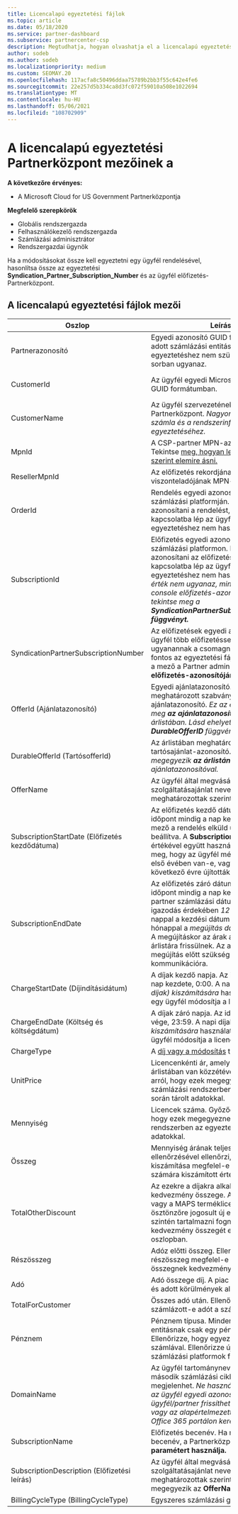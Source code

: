 ```yaml
---
title: Licencalapú egyeztetési fájlok
ms.topic: article
ms.date: 05/18/2020
ms.service: partner-dashboard
ms.subservice: partnercenter-csp
description: Megtudhatja, hogyan olvashatja el a licencalapú egyeztetési fájlokat a Partnerközpont. Ez a cikk a licencalapú felderítési fájl egyes mezőinek jelentését ismerteti.
author: sodeb
ms.author: sodeb
ms.localizationpriority: medium
ms.custom: SEOMAY.20
ms.openlocfilehash: 117acfa8c50496ddaa75789b2bb3f55c642e4fe6
ms.sourcegitcommit: 22e257d5b334ca8d3fc072f59010a508e1022694
ms.translationtype: MT
ms.contentlocale: hu-HU
ms.lasthandoff: 05/06/2021
ms.locfileid: "108702909"
---
```

# <a name="understand-the-fields-in-partner-center-license-based-reconciliation-files"></a>A licencalapú egyeztetési Partnerközpont mezőinek a

**A következőre érvényes:**

- A Microsoft Cloud for US Government Partnerközpontja

**Megfelelő szerepkörök**

- Globális rendszergazda
- Felhasználókezelő rendszergazda
- Számlázási adminisztrátor
- Rendszergazdai ügynök

Ha a módosításokat össze kell egyeztetni egy ügyfél rendelésével,  hasonlítsa össze az egyeztetési **Syndication_Partner_Subscription_Number** és az ügyfél előfizetés-Partnerközpont.

## <a name="fields-in-license-based-reconciliation-files"></a>A licencalapú egyeztetési fájlok mezői

| Oszlop | Leírás | Mintaérték |
| ------ | ----------- | ------------ |
| Partnerazonosító | Egyedi azonosító GUID formátumban egy adott számlázási entitáshoz. Az egyeztetéshez nem szükséges. Minden sorban ugyanaz. | *8ddd03642-test-test-test-46b58d356b4e* |
| CustomerId | Az ügyfél egyedi Microsoft-azonosítója GUID formátumban. | *12ABCD34-001A-BCD2-987C-3210ABCD5678* |
| CustomerName | Az ügyfél szervezetének neve a Partnerközpont. *Nagyon fontos mező a számla és a rendszerinformációk egyeztetéséhez.* | *A ügyfél tesztelése* |
| MpnId | A CSP-partner MPN-azonosítója. Tekintse [meg, hogyan lehet partner szerint elemire ásni.](use-the-reconciliation-files.md#itemize-reconciliation-files-by-partner) | *4390934* |
| ResellerMpnId | Az előfizetés rekordjának viszonteladójának MPN-azonosítója.  |
| OrderId | Rendelés egyedi azonosítója a Microsoft számlázási platformján. Hasznos lehet azonosítani a rendelést, amikor kapcsolatba lép az ügyfélszolgálattal. Az egyeztetéshez nem használatos. | *566890604832738111* |
| SubscriptionId | Előfizetés egyedi azonosítója a Microsoft számlázási platformon. Hasznos lehet azonosítani az előfizetést, amikor kapcsolatba lép az ügyfélszolgálattal. Az egyeztetéshez nem használatos. *Ez az érték nem  ugyanaz, mint a Partner admin console előfizetés-azonosítója. Ehelyett tekintse meg a **SyndicationPartnerSubscriptionNumber függvényt.*** | *usCBMgAAAAAAAAAIA* |
| SyndicationPartnerSubscriptionNumber | Az előfizetések egyedi azonosítója. Egy ügyfél több előfizetéssel is rendelkezik ugyanannak a csomagnak. Ez az oszlop fontos az egyeztetési fájlelemzéshez. Ez a mező a Partner admin **console előfizetés-azonosítójára** van leképezve. | *fb977ab5-test-test-test-24c8d9591708* |
| OfferId (Ajánlatazonosító) | Egyedi ajánlatazonosító. Az árlistában meghatározott szabványos ajánlatazonosító. *Ez az érték nem egyezik meg **az ajánlatazonosítóval** az árlistában. Lásd ehelyett a **DurableOfferID** függvényt.* | *FE616D64-E9A8-40EF-843F-152E9BBEF3D1* |
| DurableOfferId (TartósofferId) | Az árlistában meghatározott egyedi tartósajánlat-azonosító. *Ez az érték megegyezik **az árlistán** található ajánlatazonosítóval.* | *1017D7F3-6D7F-4BFA-BDD8-79BC8F104E0C* |
| OfferName | Az ügyfél által megvásárolt szolgáltatásajánlat neve az árlistában meghatározottak szerint. | *Microsoft Office 365-ös csomag (E3 csomag)* |
| SubscriptionStartDate (Előfizetés kezdődátuma) | Az előfizetés kezdő dátuma (UTC). Az időpont mindig a nap kezdete, 0:00. Ez a mező a rendelés elküld utáni napra van beállítva. A **SubscriptionEndDate** értékével együtt használva határozza meg, hogy az ügyfél még az előfizetés első évében van-e, vagy az előfizetést a következő évre újították-e meg. | *2/1/2019 0:00* |
| SubscriptionEndDate | Az előfizetés záró dátuma (UTC). Az időpont mindig a nap kezdete, 0:00. A partner számlázási dátumához való igazodás érdekében *12* hónappal plusz x nappal a kezdési dátum után, vagy 12 hónappal a *megújítás dátumát követően.* A megújításkor az árak az aktuális árlistára frissülnek. Az automatikus megújítás előtt szükség lehet az ügyfelek kommunikációra. | *2/1/2019 0:00* |
| ChargeStartDate (Díjindításidátum) | A díjak kezdő napja. Az időpont mindig a nap kezdete, 0:00. A napi díjak *(pro-díjak) kiszámítására* használatos, amikor egy ügyfél módosítja a licencszámokat. | *2/1/2019 0:00* |
| ChargeEndDate (Költség és költségdátum) | A díjak záró napja. Az idő mindig a nap vége, 23:59. A napi díjak *(pro-díjak) kiszámítására* használatos, amikor egy ügyfél módosítja a licencszámokat. | *2/28/2019 23:59* |
| ChargeType | A [díj vagy a módosítás](recon-file-charge-types.md) típusa. | Lásd: [Díjtípusok.](recon-file-charge-types.md) |
| UnitPrice | Licencenkénti ár, amely a vásárláskor az árlistában van közzétéve. Győződjön meg arról, hogy ezek megegyeznek a számlázási rendszerben az egyeztetés során tárolt adatokkal. | *6.82* |
| Mennyiség | Licencek száma. Győződjön meg arról, hogy ezek megegyeznek a számlázási rendszerben az egyeztetés során tárolt adatokkal. | *2* |
| Összeg | Mennyiség árának teljes összege. Annak ellenőrzésével ellenőrzi, hogy az összeg kiszámítása megfelel-e az ügyfelek számára kiszámított értéknek. | *13.32* |
| TotalOtherDiscount | Az ezekre a díjakra alkalmazott kedvezmény összege. A kompetencia vagy a MAPS terméklicencei, illetve az ösztönzőre jogosult új előfizetések szintén tartalmazni fognak egy kedvezmény összegét ebben az oszlopban. | *2.32* |
| Részösszeg | Adóz előtti összeg. Ellenőrzi, hogy a részösszeg megfelel-e a várható összegnek kedvezmény esetén. | *11* |
| Adó | Adó összege díj. A piac adózási szabályai és adott körülmények alapján. | *0* |
| TotalForCustomer | Összes adó után. Ellenőrzi, hogy számlázott-e adót a számlán. | *11* |
| Pénznem | Pénznem típusa. Minden számlázási entitásnak csak egy pénzneme van. Ellenőrizze, hogy egyezik-e az első számlával. Ellenőrizze újra a főbb számlázási platformok frissítései után. | *EUR* |
| DomainName | Az ügyfél tartományneve. Ez a mező a második számlázási ciklusig üresen is megjelenhet. *Ne használja ezt a mezőt az ügyfél egyedi azonosítójaként. Az ügyfél/partner frissítheti a hiússágot vagy az alapértelmezett tartományt az Office 365 portálon keresztül.* | *example.onmicrosoft.com* |
| SubscriptionName | Előfizetés becenév. Ha nincs megadva becenév, a Partnerközpont **OfferName paramétert használja.** | *PROJECT ONLINE* |
| SubscriptionDescription (Előfizetési leírás) | Az ügyfél által megvásárolt szolgáltatásajánlat neve az árlistában meghatározottak szerint. (Ez a mező megegyezik az **OfferName mezővel.)** | *PROJECT ONLINE PREMIUM PROJEKT ÜGYFÉL NÉLKÜL* |
| BillingCycleType (BillingCycleType) | Egyszeres számlázási gyakoriság.| *Havonta* |
